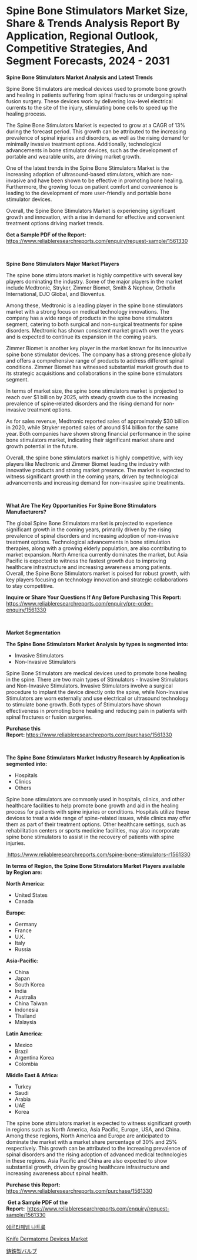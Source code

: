 <p><h1>Spine Bone Stimulators Market Size, Share & Trends Analysis Report By Application, Regional Outlook, Competitive Strategies, And Segment Forecasts, 2024 - 2031</h1></p><p><strong>Spine Bone Stimulators Market Analysis and Latest Trends</strong></p>
<p><p>Spine Bone Stimulators are medical devices used to promote bone growth and healing in patients suffering from spinal fractures or undergoing spinal fusion surgery. These devices work by delivering low-level electrical currents to the site of the injury, stimulating bone cells to speed up the healing process.</p><p>The Spine Bone Stimulators Market is expected to grow at a CAGR of 13% during the forecast period. This growth can be attributed to the increasing prevalence of spinal injuries and disorders, as well as the rising demand for minimally invasive treatment options. Additionally, technological advancements in bone stimulator devices, such as the development of portable and wearable units, are driving market growth.</p><p>One of the latest trends in the Spine Bone Stimulators Market is the increasing adoption of ultrasound-based stimulators, which are non-invasive and have been shown to be effective in promoting bone healing. Furthermore, the growing focus on patient comfort and convenience is leading to the development of more user-friendly and portable bone stimulator devices.</p><p>Overall, the Spine Bone Stimulators Market is experiencing significant growth and innovation, with a rise in demand for effective and convenient treatment options driving market trends.</p></p>
<p><strong>Get a Sample PDF of the Report:&nbsp;</strong> <a href="https://www.reliableresearchreports.com/enquiry/request-sample/1561330">https://www.reliableresearchreports.com/enquiry/request-sample/1561330</a></p>
<p>&nbsp;</p>
<p><strong>Spine Bone Stimulators Major Market Players</strong></p>
<p><p>The spine bone stimulators market is highly competitive with several key players dominating the industry. Some of the major players in the market include Medtronic, Stryker, Zimmer Biomet, Smith & Nephew, Orthofix International, DJO Global, and Bioventus. </p><p>Among these, Medtronic is a leading player in the spine bone stimulators market with a strong focus on medical technology innovations. The company has a wide range of products in the spine bone stimulators segment, catering to both surgical and non-surgical treatments for spine disorders. Medtronic has shown consistent market growth over the years and is expected to continue its expansion in the coming years.</p><p>Zimmer Biomet is another key player in the market known for its innovative spine bone stimulator devices. The company has a strong presence globally and offers a comprehensive range of products to address different spinal conditions. Zimmer Biomet has witnessed substantial market growth due to its strategic acquisitions and collaborations in the spine bone stimulators segment.</p><p>In terms of market size, the spine bone stimulators market is projected to reach over $1 billion by 2025, with steady growth due to the increasing prevalence of spine-related disorders and the rising demand for non-invasive treatment options. </p><p>As for sales revenue, Medtronic reported sales of approximately $30 billion in 2020, while Stryker reported sales of around $14 billion for the same year. Both companies have shown strong financial performance in the spine bone stimulators market, indicating their significant market share and growth potential in the future. </p><p>Overall, the spine bone stimulators market is highly competitive, with key players like Medtronic and Zimmer Biomet leading the industry with innovative products and strong market presence. The market is expected to witness significant growth in the coming years, driven by technological advancements and increasing demand for non-invasive spine treatments.</p></p>
<p>&nbsp;</p>
<p><strong>What Are The Key Opportunities For Spine Bone Stimulators Manufacturers?</strong></p>
<p><p>The global Spine Bone Stimulators market is projected to experience significant growth in the coming years, primarily driven by the rising prevalence of spinal disorders and increasing adoption of non-invasive treatment options. Technological advancements in bone stimulation therapies, along with a growing elderly population, are also contributing to market expansion. North America currently dominates the market, but Asia Pacific is expected to witness the fastest growth due to improving healthcare infrastructure and increasing awareness among patients. Overall, the Spine Bone Stimulators market is poised for robust growth, with key players focusing on technology innovation and strategic collaborations to stay competitive.</p></p>
<p><strong>Inquire or Share Your Questions If Any Before Purchasing This Report:</strong> <a href="https://www.reliableresearchreports.com/enquiry/pre-order-enquiry/1561330">https://www.reliableresearchreports.com/enquiry/pre-order-enquiry/1561330</a></p>
<p>&nbsp;</p>
<p><strong>Market Segmentation</strong></p>
<p><strong>The Spine Bone Stimulators Market Analysis by types is segmented into:</strong></p>
<p><ul><li>Invasive Stimulators</li><li>Non-Invasive Stimulators</li></ul></p>
<p><p>Spine Bone Stimulators are medical devices used to promote bone healing in the spine. There are two main types of Stimulators - Invasive Stimulators and Non-Invasive Stimulators. Invasive Stimulators involve a surgical procedure to implant the device directly onto the spine, while Non-Invasive Stimulators are worn externally and use electrical or ultrasound technology to stimulate bone growth. Both types of Stimulators have shown effectiveness in promoting bone healing and reducing pain in patients with spinal fractures or fusion surgeries.</p></p>
<p><strong>Purchase this Report:&nbsp;</strong><a href="https://www.reliableresearchreports.com/purchase/1561330">https://www.reliableresearchreports.com/purchase/1561330</a></p>
<p>&nbsp;</p>
<p><strong>The Spine Bone Stimulators Market Industry Research by Application is segmented into:</strong></p>
<p><ul><li>Hospitals</li><li>Clinics</li><li>Others</li></ul></p>
<p><p>Spine bone stimulators are commonly used in hospitals, clinics, and other healthcare facilities to help promote bone growth and aid in the healing process for patients with spine injuries or conditions. Hospitals utilize these devices to treat a wide range of spine-related issues, while clinics may offer them as part of their treatment options. Other healthcare settings, such as rehabilitation centers or sports medicine facilities, may also incorporate spine bone stimulators to assist in the recovery of patients with spine injuries.</p></p>
<p><a href="https://www.reliableresearchreports.com/spine-bone-stimulators-r1561330">&nbsp;https://www.reliableresearchreports.com/spine-bone-stimulators-r1561330</a></p>
<p><strong>In terms of Region, the Spine Bone Stimulators Market Players available by Region are:</strong></p>
<p>
    <p> <strong> North America: </strong>
        <ul>
            <li>United States</li>
            <li>Canada</li>
        </ul>
        </p> 
    <p> <strong> Europe: </strong>
        <ul>
            <li>Germany</li>
            <li>France</li>
            <li>U.K.</li>
            <li>Italy</li>
            <li>Russia</li>
        </ul>
        </p> 
    <p> <strong> Asia-Pacific: </strong>
        <ul>
            <li>China</li>
            <li>Japan</li>
            <li>South Korea</li>
            <li>India</li>
            <li>Australia</li>
            <li>China Taiwan</li>
            <li>Indonesia</li>
            <li>Thailand</li>
            <li>Malaysia</li>
        </ul>
        </p> 
    <p> <strong> Latin America: </strong>
        <ul>
            <li>Mexico</li>
            <li>Brazil</li>
            <li>Argentina Korea</li>
            <li>Colombia</li>
        </ul>
        </p> 
    <p> <strong> Middle East & Africa: </strong>
        <ul>
            <li>Turkey</li>
            <li>Saudi</li>
            <li>Arabia</li>
            <li>UAE</li>
            <li>Korea</li>
        </ul>
    </p>
    </p>
<p><p>The spine bone stimulators market is expected to witness significant growth in regions such as North America, Asia Pacific, Europe, USA, and China. Among these regions, North America and Europe are anticipated to dominate the market with a market share percentage of 30% and 25% respectively. This growth can be attributed to the increasing prevalence of spinal disorders and the rising adoption of advanced medical technologies in these regions. Asia Pacific and China are also expected to show substantial growth, driven by growing healthcare infrastructure and increasing awareness about spinal health.</p></p>
<p><strong>Purchase this Report: </strong><a href="https://www.reliableresearchreports.com/purchase/1561330">https://www.reliableresearchreports.com/purchase/1561330</a></p>
<p>&nbsp;<strong>Get a Sample PDF of the Report:&nbsp;&nbsp;</strong><a href="https://www.reliableresearchreports.com/enquiry/request-sample/1561330">https://www.reliableresearchreports.com/enquiry/request-sample/1561330</a></p>
<p><strong></strong></p>
<p><p><a href="https://github.com/sougarounis/Market-Research-Report-List-3/blob/main/291910246448.md">에르타페넴 나트륨</a></p><p><a href="https://github.com/RichRobinson5/Market-Research-Report-List-4/blob/main/knife-dermatome-devices-market.md">Knife Dermatome Devices Market</a></p><p><a href="https://github.com/oqoeusbvpadwjs08/Market-Research-Report-List-2/blob/main/180163351595.md">鋳鉄製バルブ</a></p></p>